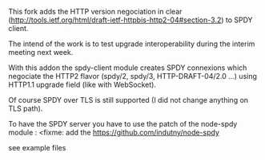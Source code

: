 This fork adds the HTTP version negociation in clear (http://tools.ietf.org/html/draft-ietf-httpbis-http2-04#section-3.2) to SPDY client.

The intend of the work is to test upgrade interoperability during the interim meeting next week. 

With this addon the spdy-client module creates SPDY connexions which negociate the HTTP2 flavor (spdy/2, spdy/3, HTTP-DRAFT-04/2.0 ...) using HTTP1.1 upgrade field (like with WebSocket). 

Of course SPDY over TLS is still supported (I did not change anything on TLS path).

To have the SPDY server you have to use the patch of the node-spdy module : <fixme: add the https://github.com/indutny/node-spdy


see example files
